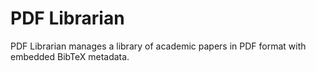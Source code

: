 PDF Librarian
=============

PDF Librarian manages a library of academic papers in PDF format with embedded BibTeX metadata.
